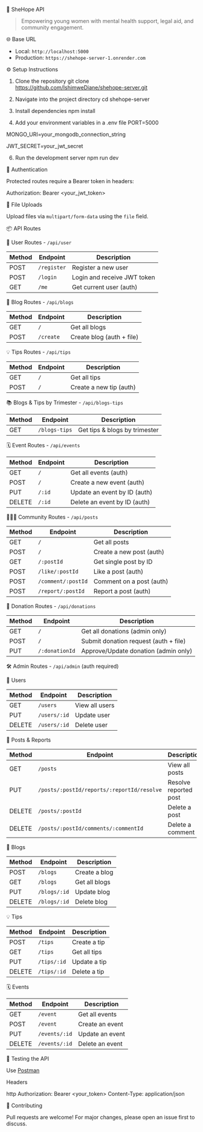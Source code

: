 
 🌸 SheHope API

> Empowering young women with mental health support, legal aid, and community engagement.

 🌐 Base URL

- Local: `http://localhost:5000`
- Production: `https://shehope-server-1.onrender.com`



⚙️ Setup Instructions


1. Clone the repository
git clone https://github.com/IshimweDiane/shehope-server.git

2. Navigate into the project directory
cd shehope-server

3. Install dependencies
npm install

4. Add your environment variables in a .env file
PORT=5000

MONGO_URI=your_mongodb_connection_string

JWT_SECRET=your_jwt_secret

6. Run the development server
npm run dev


🔐 Authentication

Protected routes require a Bearer token in headers:


Authorization: Bearer <your_jwt_token>


 📁 File Uploads

Upload files via `multipart/form-data` using the `file` field.


📦 API Routes

👤 User Routes - `/api/user`

| Method | Endpoint       | Description                 |
|--------|----------------|-----------------------------|
| POST   | `/register`    | Register a new user         |
| POST   | `/login`       | Login and receive JWT token |
| GET    | `/me`          | Get current user (auth)     |



📝 Blog Routes - `/api/blogs`

| Method | Endpoint     | Description                  |
|--------|--------------|------------------------------|
| GET    | `/`          | Get all blogs                |
| POST   | `/create`    | Create blog (auth + file)    |



 💡 Tips Routes - `/api/tips`

| Method | Endpoint  | Description                  |
|--------|-----------|------------------------------|
| GET    | `/`       | Get all tips                 |
| POST   | `/`       | Create a new tip (auth)      |



📚 Blogs & Tips by Trimester - `/api/blogs-tips`

| Method | Endpoint      | Description                   |
|--------|---------------|-------------------------------|
| GET    | `/blogs-tips` | Get tips & blogs by trimester |



🗓️ Event Routes - `/api/events`

| Method | Endpoint   | Description                   |
|--------|------------|-------------------------------|
| GET    | `/`        | Get all events (auth)         |
| POST   | `/`        | Create a new event (auth)     |
| PUT    | `/:id`     | Update an event by ID (auth)  |
| DELETE | `/:id`     | Delete an event by ID (auth)  |



🧑‍🤝‍🧑 Community Routes - `/api/posts`

| Method | Endpoint                     | Description                   |
|--------|------------------------------|-------------------------------|
| GET    | `/`                          | Get all posts                 |
| POST   | `/`                          | Create a new post (auth)      |
| GET    | `/:postId`                   | Get single post by ID         |
| POST   | `/like/:postId`              | Like a post (auth)            |
| POST   | `/comment/:postId`           | Comment on a post (auth)      |
| POST   | `/report/:postId`            | Report a post (auth)          |



🎁 Donation Routes - `/api/donations`

| Method | Endpoint       | Description                            |
|--------|----------------|----------------------------------------|
| GET    | `/`            | Get all donations (admin only)         |
| POST   | `/`            | Submit donation request (auth + file)  |
| PUT    | `/:donationId` | Approve/Update donation (admin only)   |



🛠️ Admin Routes - `/api/admin` (auth required)

👥 Users

| Method | Endpoint        | Description         |
|--------|-----------------|---------------------|
| GET    | `/users`        | View all users      |
| PUT    | `/users/:id`    | Update user         |
| DELETE | `/users/:id`    | Delete user         |

 📩 Posts & Reports

| Method | Endpoint                                                  | Description              |
|--------|-----------------------------------------------------------|--------------------------|
| GET    | `/posts`                                                  | View all posts           |
| PUT    | `/posts/:postId/reports/:reportId/resolve`                | Resolve reported post    |
| DELETE | `/posts/:postId`                                          | Delete a post            |
| DELETE | `/posts/:postId/comments/:commentId`                      | Delete a comment         |

 📝 Blogs

| Method | Endpoint     | Description      |
|--------|--------------|------------------|
| POST   | `/blogs`     | Create a blog    |
| GET    | `/blogs`     | Get all blogs    |
| PUT    | `/blogs/:id` | Update blog      |
| DELETE | `/blogs/:id` | Delete blog      |

💡 Tips

| Method | Endpoint    | Description     |
|--------|-------------|-----------------|
| POST   | `/tips`     | Create a tip    |
| GET    | `/tips`     | Get all tips    |
| PUT    | `/tips/:id` | Update a tip    |
| DELETE | `/tips/:id` | Delete a tip    |
 🗓️ Events

| Method | Endpoint      | Description       |
|--------|---------------|-------------------|
| GET    | `/event`      | Get all events    |
| POST   | `/event`      | Create an event   |
| PUT    | `/events/:id` | Update an event   |
| DELETE | `/events/:id` | Delete an event   |



🧪 Testing the API

Use [Postman](https://www.postman.com/) 

 Headers

http
Authorization: Bearer <your_token>
Content-Type: application/json


🙌 Contributing

Pull requests are welcome! For major changes, please open an issue first to discuss.


